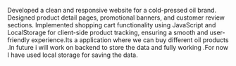 Developed a clean and responsive website for a cold-pressed oil brand. Designed product detail pages, promotional banners, and customer review sections. Implemented shopping cart functionality using JavaScript and LocalStorage for client-side product tracking, ensuring a smooth and user-friendly experience.Its a application where we can buy different oil products .In future i will work on backend to store the data and fully working .For now I have used local storage for saving the data.
